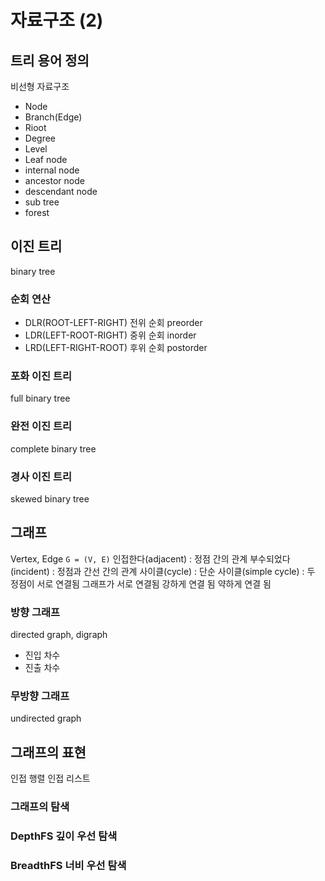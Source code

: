 # 자료구조 (2)

## 트리 용어 정의

비선형 자료구조
* Node
* Branch(Edge)
* Rioot
* Degree
* Level
* Leaf node
* internal node
* ancestor node
* descendant node
* sub tree
* forest

## 이진 트리

binary tree

### 순회 연산
* DLR(ROOT-LEFT-RIGHT) 전위 순회 preorder
* LDR(LEFT-ROOT-RIGHT) 중위 순회 inorder
* LRD(LEFT-RIGHT-ROOT) 후위 순회 postorder

### 포화 이진 트리
full binary tree

### 완전 이진 트리
complete binary tree

### 경사 이진 트리
skewed binary tree

## 그래프
Vertex, Edge
`G = (V, E)`
인접한다(adjacent) : 정점 간의 관계
부수되었다(incident) : 정점과 간선 간의 관계
사이클(cycle) : 
단순 사이클(simple cycle) : 
두 정점이 서로 연결됨
그래프가 서로 연결됨
강하게 연결 됨
약하게 연결 됨
### 방향 그래프
directed graph, digraph
* 진입 차수
* 진출 차수

### 무방향 그래프
undirected graph


## 그래프의 표현

인접 행렬
인접 리스트

### 그래프의 탐색

### DepthFS 깊이 우선 탐색
### BreadthFS 너비 우선 탐색